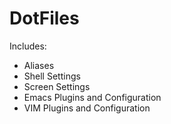 DotFiles
========

Includes:
* Aliases
* Shell Settings
* Screen Settings
* Emacs Plugins and Configuration
* VIM Plugins and Configuration
